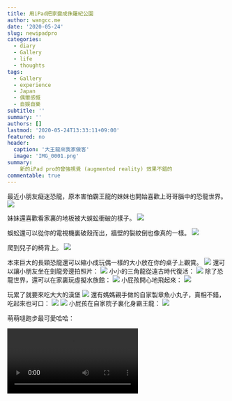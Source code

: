 ```yaml
---
title: 用iPad把家變成侏羅紀公園
author: wangcc.me
date: '2020-05-24'
slug: newipadpro
categories:
  - diary
  - Gallery
  - life
  - thoughts
tags:
  - Gallery
  - experience
  - Japan
  - 偶爾感慨
  - 自娛自樂
subtitle: ''
summary: ''
authors: []
lastmod: '2020-05-24T13:33:11+09:00'
featured: no
header:
  caption: '大王龍來我家做客'
  image: 'IMG_0001.png'
summary: 
    新的iPad pro的曾強視覺 (augmented reality) 效果不錯的
commentable: true 
---
```



最近小朋友癡迷恐龍，原本害怕霸王龍的妹妹也開始喜歡上哥哥腦中的恐龍世界。
![](/img/IMG_0033.png)


妹妹還喜歡看家裏的地板被大蜈蚣衝破的樣子。
![](/img/IMG_0009.png)

蜈蚣還可以從你的電視機裏破殼而出，牆壁的裂紋倒也像真的一樣。
![](/img/IMG_0012.png)

爬到兒子的椅背上。
![](/img/IMG_0013.png)

本來巨大的長頸恐龍還可以縮小成玩偶一樣的大小放在你的桌子上觀賞。
![](/img/IMG_0014.png)
還可以讓小朋友坐在劍龍旁邊拍照片：
![](/img/IMG_0019.png)
小小的三角龍從遠古時代復活：
![](/img/IMG_0034.png)
除了恐龍世界，還可以在家裏玩虛擬水族館：
![](/img/IMG_0038.png)
小屁孩開心地飛起來：
![](/img/IMG_0039.png)




玩累了就要來吃大大的漢堡
![](/img/IMG_5002.jpeg)
還有媽媽親手做的自家製章魚小丸子，賣相不錯，吃起來也可口：
![](/img/IMG_5019.jpeg)
![](/img/IMG_5017.jpeg)
小屁孩在自家院子裏化身霸王龍：
![](/img/IMG_5023.jpeg)

萌萌噠跑步最可愛哈哈：

<video width=auto height=auto controls allowfullscreen>
  <source src="/video/IMG_5014.mov" type="video/mp4">
</video>
